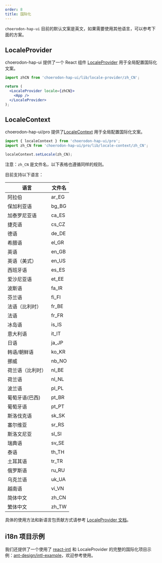```yaml
---
order: 8
title: 国际化
---
```


`choerodon-hap-ui` 目前的默认文案是英文，如果需要使用其他语言，可以参考下面的方案。

## LocaleProvider

choerodon-hap-ui 提供了一个 React 组件 [LocaleProvider](/components/locale-provider) 用于全局配置国际化文案。

```jsx
import zhCN from 'choerodon-hap-ui/lib/locale-provider/zh_CN';

return (
  <LocaleProvider locale={zhCN}>
    <App />
  </LocaleProvider>
);
```

## LocaleContext

choerodon-hap-ui/pro 提供了[LocaleContext](/components-pro/locale-context) 用于全局配置国际化文案。

```jsx
import { localeContext } from 'choerodon-hap-ui/pro';
import zh_CN from 'choerodon-hap-ui/pro/lib/locale-context/zh_CN';

localeContext.setLocale(zh_CN);

```

注意：`zh_CN` 是文件名，以下表格也遵循同样的规则。

目前支持以下语言：

|语言|文件名|
|---|---|
|阿拉伯|ar_EG|
|保加利亚语|bg_BG|
|加泰罗尼亚语|ca_ES|
|捷克语|cs_CZ|
|德语|de_DE|
|希腊语|el_GR|
|英语|en_GB|
|英语（美式）|en_US|
|西班牙语|es_ES|
|爱沙尼亚语|et_EE|
|波斯语|fa_IR|
|芬兰语|fi_FI|
|法语（比利时）|fr_BE|
|法语|fr_FR|
|冰岛语|is_IS|
|意大利语|it_IT|
|日语|ja_JP|
|韩语/朝鲜语|ko_KR|
|挪威|nb_NO|
|荷兰语（比利时）|nl_BE|
|荷兰语|nl_NL|
|波兰语|pl_PL|
|葡萄牙语(巴西)|pt_BR|
|葡萄牙语|pt_PT|
|斯洛伐克语|sk_SK|
|塞尔维亚|sr_RS|
|斯洛文尼亚|sl_SI|
|瑞典语|sv_SE|
|泰语|th_TH|
|土耳其语|tr_TR|
|俄罗斯语|ru_RU|
|乌克兰语|uk_UA|
|越南语|vi_VN|
|简体中文|zh_CN|
|繁体中文|zh_TW|

具体的使用方法和新语言包贡献方式请参考 [LocaleProvider 文档](/components/locale-provider)。

## i18n 项目示例

我们还提供了一个使用了 [react-intl](https://github.com/yahoo/react-intl) 和 LocaleProvider 的完整的国际化项目示例：[ant-design/intl-example](https://github.com/ant-design/intl-example)，欢迎参考使用。
